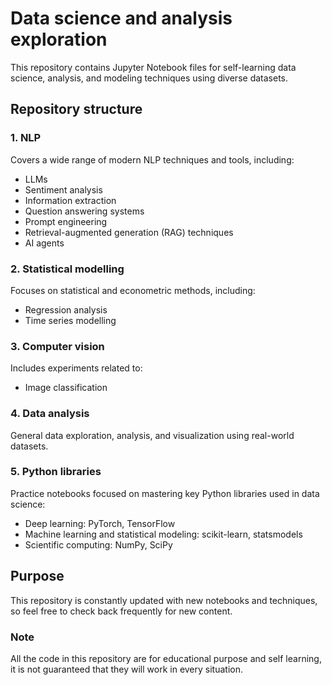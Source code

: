 # Data science and analysis exploration

This repository contains Jupyter Notebook files for self-learning data science, analysis, and modeling techniques using diverse datasets.

## Repository structure

### 1. NLP
Covers a wide range of modern NLP techniques and tools, including:
- LLMs
- Sentiment analysis
- Information extraction
- Question answering systems
- Prompt engineering
- Retrieval-augmented generation (RAG) techniques
- AI agents

### 2. Statistical modelling
Focuses on statistical and econometric methods, including:
- Regression analysis
- Time series modelling

### 3. Computer vision
Includes experiments related to:
- Image classification

### 4. Data analysis
General data exploration, analysis, and visualization using real-world datasets.

### 5. Python libraries
Practice notebooks focused on mastering key Python libraries used in data science:
- Deep learning: PyTorch, TensorFlow
- Machine learning and statistical modeling: scikit-learn, statsmodels
- Scientific computing: NumPy, SciPy


## Purpose
This repository is constantly updated with new notebooks and techniques, so feel free to check back frequently for new content.

### Note
All the code in this repository are for educational purpose and self learning, it is not guaranteed that they will work in every situation.